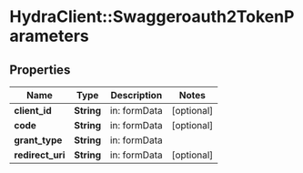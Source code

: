 # HydraClient::Swaggeroauth2TokenParameters

## Properties
Name | Type | Description | Notes
------------ | ------------- | ------------- | -------------
**client_id** | **String** | in: formData | [optional] 
**code** | **String** | in: formData | [optional] 
**grant_type** | **String** | in: formData | 
**redirect_uri** | **String** | in: formData | [optional] 


